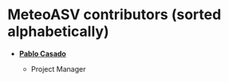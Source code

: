 MeteoASV contributors (sorted alphabetically)
============================================

* **[Pablo Casado](mailto:pcasado@bitcubit.com)**

  * Project Manager
